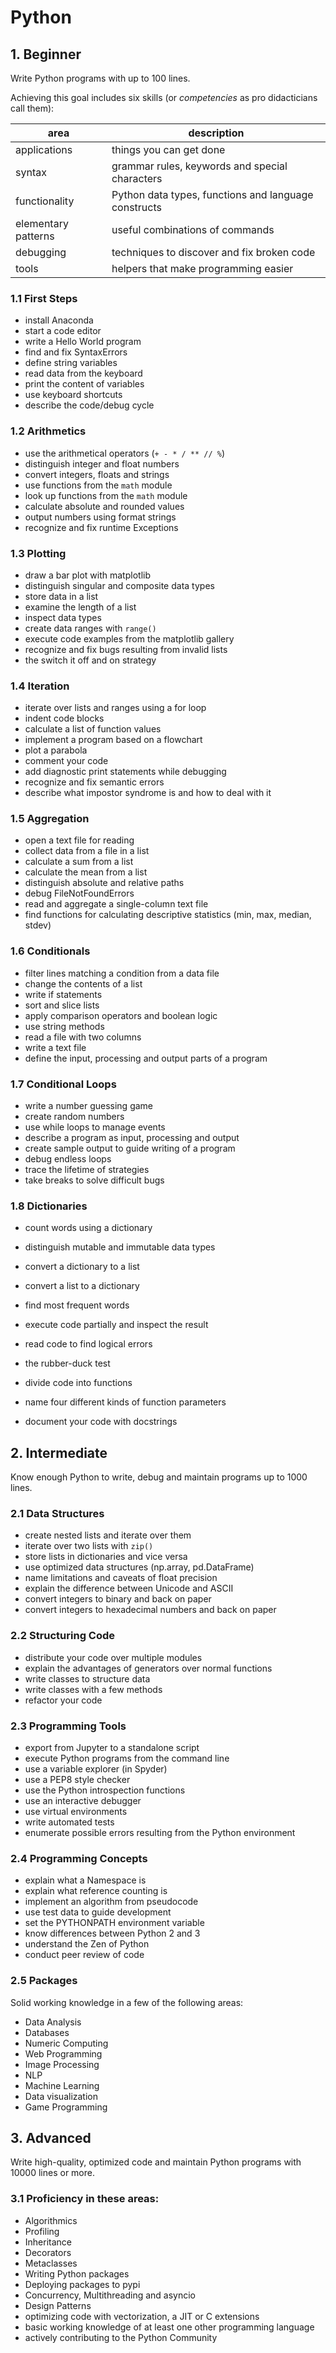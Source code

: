 # Python

## 1. Beginner

Write Python programs with up to 100 lines.

Achieving this goal includes six skills (or *competencies* as pro didacticians call them):

| area | description |
|------|-------------|
| applications | things you can get done |
| syntax | grammar rules, keywords and special characters |
| functionality | Python data types, functions and language constructs |
| elementary patterns | useful combinations of commands |
| debugging | techniques to discover and fix broken code |
| tools | helpers that make programming easier |

### 1.1 First Steps

* install Anaconda
* start a code editor
* write a Hello World program
* find and fix SyntaxErrors
* define string variables
* read data from the keyboard
* print the content of variables
* use keyboard shortcuts
* describe the code/debug cycle

### 1.2 Arithmetics

* use the arithmetical operators (`+ - * / ** // %`)
* distinguish integer and float numbers
* convert integers, floats and strings
* use functions from the `math` module
* look up functions from the `math` module
* calculate absolute and rounded values
* output numbers using format strings
* recognize and fix runtime Exceptions

### 1.3 Plotting

* draw a bar plot with matplotlib
* distinguish singular and composite data types
* store data in a list
* examine the length of a list
* inspect data types
* create data ranges with `range()`
* execute code examples from the matplotlib gallery
* recognize and fix bugs resulting from invalid lists
* the switch it off and on strategy

### 1.4 Iteration

* iterate over lists and ranges using a for loop
* indent code blocks
* calculate a list of function values
* implement a program based on a flowchart
* plot a parabola
* comment your code
* add diagnostic print statements while debugging
* recognize and fix semantic errors
* describe what impostor syndrome is and how to deal with it

### 1.5 Aggregation

* open a text file for reading
* collect data from a file in a list
* calculate a sum from a list
* calculate the mean from a list
* distinguish absolute and relative paths
* debug FileNotFoundErrors
* read and aggregate a single-column text file
* find functions for calculating descriptive statistics (min, max, median, stdev)

### 1.6 Conditionals

* filter lines matching a condition from a data file
* change the contents of a list
* write if statements
* sort and slice lists
* apply comparison operators and boolean logic
* use string methods
* read a file with two columns
* write a text file
* define the input, processing and output parts of a program

### 1.7 Conditional Loops

* write a number guessing game
* create random numbers
* use while loops to manage events
* describe a program as input, processing and output		
* create sample output to guide writing of a program
* debug endless loops
* trace the lifetime of strategies
* take breaks to solve difficult bugs

### 1.8 Dictionaries

* count words	using a dictionary
* distinguish mutable and immutable data types
* convert a dictionary to a list
* convert a list to a dictionary
* find most frequent words
* execute code partially and inspect the result
* read code to find logical errors
* the rubber-duck test

* divide code into functions
* name four different kinds of function parameters
* document your code with docstrings

## 2. Intermediate

Know enough Python to write, debug and maintain programs up to 1000 lines.

### 2.1 Data Structures

* create nested lists and iterate over them
* iterate over two lists with `zip()`
* store lists in dictionaries and vice versa
* use optimized data structures (np.array, pd.DataFrame)
* name limitations and caveats of float precision
* explain the difference between Unicode and ASCII
* convert integers to binary and back on paper
* convert integers to hexadecimal numbers and back on paper


### 2.2 Structuring Code

* distribute your code over multiple modules
* explain the advantages of generators over normal functions
* write classes to structure data
* write classes with a few methods
* refactor your code

### 2.3 Programming Tools

* export from Jupyter to a standalone script
* execute Python programs from the command line
* use a variable explorer (in Spyder)
* use a PEP8 style checker
* use the Python introspection functions
* use an interactive debugger
* use virtual environments
* write automated tests
* enumerate possible errors resulting from the Python environment

### 2.4 Programming Concepts

* explain what a Namespace is
* explain what reference counting is
* implement an algorithm from pseudocode
* use test data to guide development
* set the PYTHONPATH environment variable
* know differences between Python 2 and 3
* understand the Zen of Python
* conduct peer review of code

### 2.5 Packages

Solid working knowledge in a few of the following areas:

* Data Analysis
* Databases
* Numeric Computing
* Web Programming
* Image Processing
* NLP
* Machine Learning
* Data visualization
* Game Programming

## 3. Advanced

Write high-quality, optimized code and maintain Python programs with 10000 lines or more.

### 3.1 Proficiency in these areas:

* Algorithmics
* Profiling
* Inheritance
* Decorators
* Metaclasses
* Writing Python packages
* Deploying packages to pypi
* Concurrency, Multithreading and asyncio
* Design Patterns
* optimizing code with vectorization, a JIT or C extensions
* basic working knowledge of at least one other programming language
* actively contributing to the Python Community
